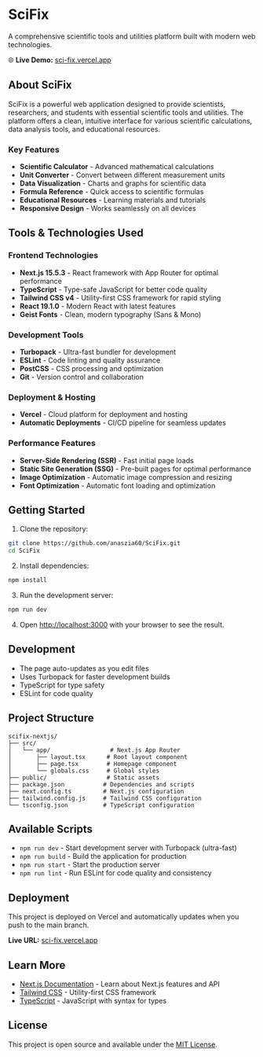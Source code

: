 # SciFix

A comprehensive scientific tools and utilities platform built with modern web technologies.

🌐 **Live Demo:** [sci-fix.vercel.app](https://sci-fix.vercel.app)

## About SciFix

SciFix is a powerful web application designed to provide scientists, researchers, and students with essential scientific tools and utilities. The platform offers a clean, intuitive interface for various scientific calculations, data analysis tools, and educational resources.

### Key Features

- **Scientific Calculator** - Advanced mathematical calculations
- **Unit Converter** - Convert between different measurement units
- **Data Visualization** - Charts and graphs for scientific data
- **Formula Reference** - Quick access to scientific formulas
- **Educational Resources** - Learning materials and tutorials
- **Responsive Design** - Works seamlessly on all devices

## Tools & Technologies Used

### Frontend Technologies
- **Next.js 15.5.3** - React framework with App Router for optimal performance
- **TypeScript** - Type-safe JavaScript for better code quality
- **Tailwind CSS v4** - Utility-first CSS framework for rapid styling
- **React 19.1.0** - Modern React with latest features
- **Geist Fonts** - Clean, modern typography (Sans & Mono)

### Development Tools
- **Turbopack** - Ultra-fast bundler for development
- **ESLint** - Code linting and quality assurance
- **PostCSS** - CSS processing and optimization
- **Git** - Version control and collaboration

### Deployment & Hosting
- **Vercel** - Cloud platform for deployment and hosting
- **Automatic Deployments** - CI/CD pipeline for seamless updates

### Performance Features
- **Server-Side Rendering (SSR)** - Fast initial page loads
- **Static Site Generation (SSG)** - Pre-built pages for optimal performance
- **Image Optimization** - Automatic image compression and resizing
- **Font Optimization** - Automatic font loading and optimization

## Getting Started

1. Clone the repository:
```bash
git clone https://github.com/anaszia60/SciFix.git
cd SciFix
```

2. Install dependencies:
```bash
npm install
```

3. Run the development server:
```bash
npm run dev
```

4. Open [http://localhost:3000](http://localhost:3000) with your browser to see the result.

## Development

- The page auto-updates as you edit files
- Uses Turbopack for faster development builds
- TypeScript for type safety
- ESLint for code quality

## Project Structure

```
scifix-nextjs/
├── src/
│   └── app/                 # Next.js App Router
│       ├── layout.tsx      # Root layout component
│       ├── page.tsx        # Homepage component
│       └── globals.css     # Global styles
├── public/                 # Static assets
├── package.json           # Dependencies and scripts
├── next.config.ts         # Next.js configuration
├── tailwind.config.js     # Tailwind CSS configuration
└── tsconfig.json          # TypeScript configuration
```

## Available Scripts

- `npm run dev` - Start development server with Turbopack (ultra-fast)
- `npm run build` - Build the application for production
- `npm run start` - Start the production server
- `npm run lint` - Run ESLint for code quality and consistency

## Deployment

This project is deployed on Vercel and automatically updates when you push to the main branch.

**Live URL:** [sci-fix.vercel.app](https://sci-fix.vercel.app)

## Learn More

- [Next.js Documentation](https://nextjs.org/docs) - Learn about Next.js features and API
- [Tailwind CSS](https://tailwindcss.com) - Utility-first CSS framework
- [TypeScript](https://www.typescriptlang.org) - JavaScript with syntax for types

## License

This project is open source and available under the [MIT License](LICENSE).
